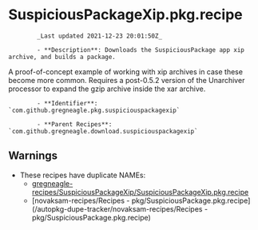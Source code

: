 # SuspiciousPackageXip.pkg.recipe

            _Last updated 2021-12-23 20:01:50Z_

            - **Description**: Downloads the SuspiciousPackage app xip archive, and builds a package.
A proof-of-concept example of working with xip archives in case these become more common.
Requires a post-0.5.2 version of the Unarchiver processor to expand the gzip
archive inside the xar archive.

            - **Identifier**: `com.github.gregneagle.pkg.suspiciouspackagexip`

            - **Parent Recipes**: `com.github.gregneagle.download.suspiciouspackagexip`


## Warnings

- These recipes have duplicate NAMEs:
    - [gregneagle-recipes/SuspiciousPackageXip/SuspiciousPackageXip.pkg.recipe](/autopkg-dupe-tracker/gregneagle-recipes/SuspiciousPackageXip/SuspiciousPackageXip.pkg.recipe)
    - [novaksam-recipes/Recipes - pkg/SuspiciousPackage.pkg.recipe](/autopkg-dupe-tracker/novaksam-recipes/Recipes - pkg/SuspiciousPackage.pkg.recipe)